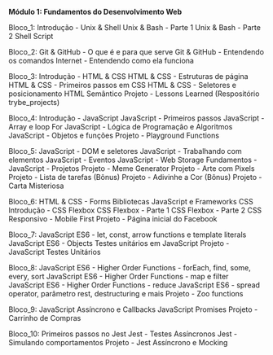 **Módulo 1: Fundamentos do Desenvolvimento Web**


Bloco_1:
Introdução - Unix & Shell
Unix & Bash - Parte 1
Unix & Bash - Parte 2
Shell Script

Bloco_2:
Git & GitHub - O que é e para que serve
Git & GitHub - Entendendo os comandos
Internet - Entendendo como ela funciona

Bloco_3:
Introdução - HTML & CSS
HTML & CSS - Estruturas de página
HTML & CSS - Primeiros passos em CSS
HTML & CSS - Seletores e posicionamento
HTML Semântico
Projeto - Lessons Learned (Respositório trybe_projects)

Bloco_4:
Introdução - JavaScript
JavaScript - Primeiros passos
JavaScript - Array e loop For
JavaScript - Lógica de Programação e Algoritmos
JavaScript - Objetos e funções
Projeto - Playground Functions

Bloco_5:
JavaScript - DOM e seletores
JavaScript - Trabalhando com elementos
JavaScript - Eventos
JavaScript - Web Storage
Fundamentos - JavaScript - Projetos
Projeto - Meme Generator
Projeto - Arte com Pixels
Projeto - Lista de tarefas
(Bônus) Projeto - Adivinhe a Cor
(Bônus) Projeto - Carta Misteriosa

Bloco_6:
HTML & CSS - Forms
Bibliotecas JavaScript e Frameworks CSS
Introdução - CSS Flexbox
CSS Flexbox - Parte 1
CSS Flexbox - Parte 2
CSS Responsivo - Mobile First
Projeto - Página inicial do Facebook

Bloco_7:
JavaScript ES6 - let, const, arrow functions e template literals
JavaScript ES6 - Objects
Testes unitários em JavaScript
Projeto - JavaScript Testes Unitários

Bloco_8:
JavaScript ES6 - Higher Order Functions - forEach, find, some, every, sort
JavaScript ES6 - Higher Order Functions - map e filter
JavaScript ES6 - Higher Order Functions - reduce
JavaScript ES6 - spread operator, parâmetro rest, destructuring e mais
Projeto - Zoo functions

Bloco_9:
JavaScript Assíncrono e Callbacks
JavaScript Promises
Projeto - Carrinho de Compras

Bloco_10:
Primeiros passos no Jest
Jest - Testes Assíncronos
Jest - Simulando comportamentos
Projeto - Jest Assíncrono e Mocking
